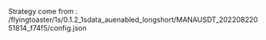 Strategy come from : /flyingtoaster/1s/0.1.2_1sdata_auenabled_longshort/MANAUSDT_20220822051814_f74f5/config.json